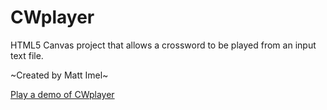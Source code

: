 CWplayer
========

HTML5 Canvas project that allows a crossword to be played from an input text file.

~Created by Matt Imel~

[Play a demo of CWplayer](http://www.zombiehippie.com/incomplete/html/CrossWordPlayer.html)
